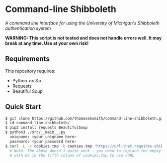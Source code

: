 # Command-line Shibboleth
*A command line interface for using the University of Michigan's
Shibboleth authentication system*

**WARNING: This script is not tested and does not handle errors well.
It may break at any time. Use at your own risk!**

## Requirements
This repository requires:
 - Python >= 3.x
 - Requests
 - Beautiful Soup

## Quick Start
```sh
$ git clone https://github.com/thomasebsmith/command-line-shibboleth.git
$ cd command-line-shibboleth/
$ pip3 install requests BeautifulSoup
$ python3 ./src/__main__.py
  uniqname: <your uniqname here>
  password: <your password here>
$ curl -L -c cookies.tmp -b cookies.tmp 'https://url-that-requires-shibboleth'
  # Note: The above doesn't quite work - you need to replace the empty strings
  # with 0s in the fifth column of cookies.tmp to use cURL
